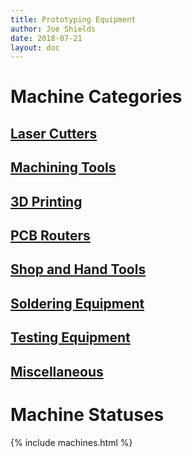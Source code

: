 ```yaml
---
title: Prototyping Equipment
author: Joe Shields
date: 2018-07-21
layout: doc
---
```


# Machine Categories
## [Laser Cutters](laser)
## [Machining Tools](machining)
## [3D Printing](printer)
## [PCB Routers](router)
## [Shop and Hand Tools](shop)
## [Soldering Equipment](solder)
## [Testing Equipment](testing)
## [Miscellaneous](misc)
# Machine Statuses
{% include machines.html %}
